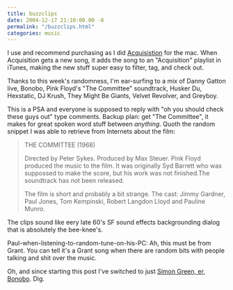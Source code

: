 ```yaml
---
title: buzzclips
date: 2004-12-17 21:10:00.00 -8
permalink: "/buzzclips.html"
categories: music
---
```

I use and recommend purchasing as I did [Acquisistion](http://www.acquisitionx.com/) for the mac. When Acquisition gets a new song, it adds the song to an "Acquisition" playlist in iTunes, making the new stuff super easy to filter, tag, and check out.

Thanks to this week's randomness, I'm ear-surfing to a mix of Danny Gatton live, Bonobo, Pink Floyd's "The Committee" soundtrack, Husker Du, Hexstatic, DJ Krush, They Might Be Giants, Velvet Revolver, and Greyboy.

This is a PSA and everyone is supposed to reply with "oh you should check these guys out" type comments. Backup plan: get "The Committee", it makes for great spoken word stuff between _anything_. Quoth the random snippet I was able to retrieve from Internets about the film:


> THE COMMITTEE (1968)
>
> Directed by Peter Sykes.
Produced by Max Steuer.
Pink Floyd produced the music to the film. It was originally Syd Barrett who was suppossed to make the score, but his work was not finished.The soundtrack has not been released.
>
> The film is short and probably a bit strange. The cast: Jimmy Gardner, Paul Jones, Tom Kempinski, Robert Langdon Lloyd and Pauline Munro.

The clips sound like eery late 60's SF sound effects backgrounding dialog that is absolutely the bee-knee's.

Paul-when-listening-to-random-tune-on-his-PC: Ah, this must be from Grant. You can tell it's a Grant song when there are random bits with people talking and shit over the music.

Oh, and since starting this post I've switched to just [Simon Green, er, Bonobo](http://www.ninjatune.net/ninja/artist.php?id=38). Dig.
